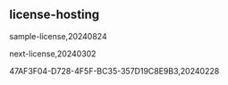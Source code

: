 ## license-hosting
sample-license,20240824  

next-license,20240302  

47AF3F04-D728-4F5F-BC35-357D19C8E9B3,20240228
